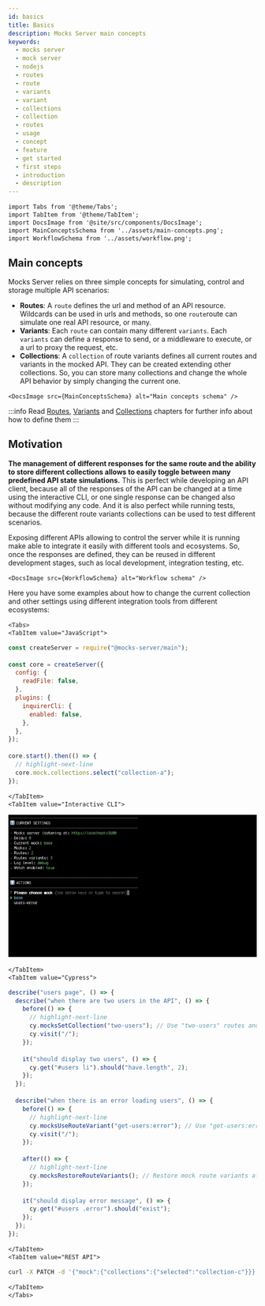 ```yaml
---
id: basics
title: Basics
description: Mocks Server main concepts
keywords:
  - mocks server
  - mock server
  - nodejs
  - routes
  - route
  - variants
  - variant
  - collections
  - collection
  - routes
  - usage
  - concept
  - feature
  - get started
  - first steps
  - introduction
  - description
---
```


```mdx-code-block
import Tabs from '@theme/Tabs';
import TabItem from '@theme/TabItem';
import DocsImage from '@site/src/components/DocsImage';
import MainConceptsSchema from '../assets/main-concepts.png';
import WorkflowSchema from '../assets/workflow.png';
```

## Main concepts

Mocks Server relies on three simple concepts for simulating, control and storage multiple API scenarios:

* __Routes__: A `route` defines the url and method of an API resource. Wildcards can be used in urls and methods, so one `route`route can simulate one real API resource, or many.
* __Variants__: Each `route` can contain many different `variants`. Each `variants` can define a response to send, or a middleware to execute, or a url to proxy the request, etc.
* __Collections__: A `collection` of route variants defines all current routes and variants in the mocked API. They can be created extending other collections. So, you can store many collections and change the whole API behavior by simply changing the current one.

```mdx-code-block
<DocsImage src={MainConceptsSchema} alt="Main concepts schema" />
```

:::info
Read [Routes](./routes.md), [Variants](./variants.md) and [Collections](./collections.md) chapters for further info about how to define them
:::

## Motivation

__The management of different responses for the same route and the ability to store different collections allows to easily toggle between many predefined API state simulations.__ This is perfect while developing an API client, because all of the responses of the API can be changed at a time using the interactive CLI, or one single response can be changed also without modifying any code. And it is also perfect while running tests, because the different route variants collections can be used to test different scenarios.

Exposing different APIs allowing to control the server while it is running make able to integrate it easily with different tools and ecosystems. So, once the responses are defined, they can be reused in different development stages, such as local development, integration testing, etc.

```mdx-code-block
<DocsImage src={WorkflowSchema} alt="Workflow schema" />
```

Here you have some examples about how to change the current collection and other settings using different integration tools from different ecosystems:

```mdx-code-block
<Tabs>
<TabItem value="JavaScript">
```

```js
const createServer = require("@mocks-server/main");

const core = createServer({
  config: {
    readFile: false,
  },
  plugins: {
    inquirerCli: {
      enabled: false,
    },
  },
});

core.start().then(() => {
  // highlight-next-line
  core.mock.collections.select("collection-a");
});
```

```mdx-code-block
</TabItem>
<TabItem value="Interactive CLI">
```

![Interactive CLI](../assets/inquirer-cli.gif)

```mdx-code-block
</TabItem>
<TabItem value="Cypress">
```

```js
describe("users page", () => {
  describe("when there are two users in the API", () => {
    before(() => {
      // highlight-next-line
      cy.mocksSetCollection("two-users"); // Use "two-users" routes and variants
      cy.visit("/");
    });

    it("should display two users", () => {
      cy.get("#users li").should("have.length", 2);
    });
  });

  describe("when there is an error loading users", () => {
    before(() => {
      // highlight-next-line
      cy.mocksUseRouteVariant("get-users:error"); // Use "get-users:error" route variant
      cy.visit("/");
    });

    after(() => {
      // highlight-next-line
      cy.mocksRestoreRouteVariants(); // Restore mock route variants after the test
    });

    it("should display error message", () => {
      cy.get("#users .error").should("exist");
    });
  });
});
```

```mdx-code-block
</TabItem>
<TabItem value="REST API">
```

```bash
curl -X PATCH -d '{"mock":{"collections":{"selected":"collection-c"}}}' -H 'Content-Type: application/json' http://localhost:3200/admin/settings
```

```mdx-code-block
</TabItem>
</Tabs>
```

